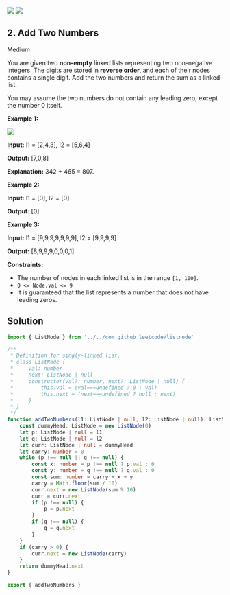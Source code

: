 [![](https://img.shields.io/github/stars/javadev/LeetCode-in-All?label=Stars&style=flat-square)](https://github.com/javadev/LeetCode-in-All)
[![](https://img.shields.io/github/forks/javadev/LeetCode-in-All?label=Fork%20me%20on%20GitHub%20&style=flat-square)](https://github.com/javadev/LeetCode-in-All/fork)

## 2\. Add Two Numbers

Medium

You are given two **non-empty** linked lists representing two non-negative integers. The digits are stored in **reverse order**, and each of their nodes contains a single digit. Add the two numbers and return the sum as a linked list.

You may assume the two numbers do not contain any leading zero, except the number 0 itself.

**Example 1:**

![](https://assets.leetcode.com/uploads/2020/10/02/addtwonumber1.jpg)

**Input:** l1 = [2,4,3], l2 = [5,6,4]

**Output:** [7,0,8]

**Explanation:** 342 + 465 = 807. 

**Example 2:**

**Input:** l1 = [0], l2 = [0]

**Output:** [0] 

**Example 3:**

**Input:** l1 = [9,9,9,9,9,9,9], l2 = [9,9,9,9]

**Output:** [8,9,9,9,0,0,0,1] 

**Constraints:**

*   The number of nodes in each linked list is in the range `[1, 100]`.
*   `0 <= Node.val <= 9`
*   It is guaranteed that the list represents a number that does not have leading zeros.

## Solution

```typescript
import { ListNode } from '../../com_github_leetcode/listnode'

/**
 * Definition for singly-linked list.
 * class ListNode {
 *     val: number
 *     next: ListNode | null
 *     constructor(val?: number, next?: ListNode | null) {
 *         this.val = (val===undefined ? 0 : val)
 *         this.next = (next===undefined ? null : next)
 *     }
 * }
 */
function addTwoNumbers(l1: ListNode | null, l2: ListNode | null): ListNode | null {
    const dummyHead: ListNode = new ListNode(0)
    let p: ListNode | null = l1
    let q: ListNode | null = l2
    let curr: ListNode | null = dummyHead
    let carry: number = 0
    while (p !== null || q !== null) {
        const x: number = p !== null ? p.val : 0
        const y: number = q !== null ? q.val : 0
        const sum: number = carry + x + y
        carry = Math.floor(sum / 10)
        curr.next = new ListNode(sum % 10)
        curr = curr.next
        if (p !== null) {
            p = p.next
        }
        if (q !== null) {
            q = q.next
        }
    }
    if (carry > 0) {
        curr.next = new ListNode(carry)
    }
    return dummyHead.next
}

export { addTwoNumbers }
```